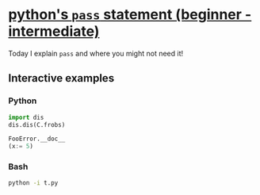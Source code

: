 # [python's `pass` statement (beginner - intermediate)](https://youtu.be/ANjDsGZZXy8)

Today I explain `pass` and where you might not need it!

## Interactive examples

### Python

```python
import dis
dis.dis(C.frobs)

FooError.__doc__
(x:= 5)
```

### Bash

```bash
python -i t.py
```
